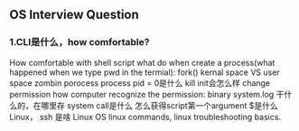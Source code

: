 ## OS Interview Question

### 1.CLI是什么，how comfortable?
How comfortable with shell script
what do when create a process(what happened when we type pwd in the termial): fork()
kernal space  VS user space
zombin porocess
process pid = 0是什么
kill init会怎么样
change permission
how computer recognize the permission: binary
system.log 干什么的，在哪里存
system call是什么
怎么获得script第一个argument
$是什么
Linux， ssh 是啥
Linux OS 
linux commands, linux troubleshooting basics.


